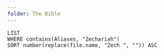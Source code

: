 ```yaml
---
folder: The Bible
---
```


```dataview
LIST 
WHERE contains(Aliases, "Zechariah")
SORT number(replace(file.name, "Zech ", "")) ASC
```
 
